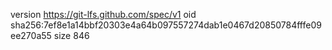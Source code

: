version https://git-lfs.github.com/spec/v1
oid sha256:7ef8e1a14bbf20303e4a64b097557274dab1e0467d20850784fffe09ee270a55
size 846
